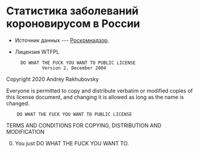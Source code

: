 # Статистика заболеваний короновирусом в России

- Источник данных --- [Роскомнадзор](http://www.roskomnadzor.ru).
- Лицензия WTFPL

		DO WHAT THE FUCK YOU WANT TO PUBLIC LICENSE
				Version 2, December 2004

Copyright 2020 Andrey Rakhubovsky

Everyone is permitted to copy and distribute verbatim or modified
copies of this license document, and changing it is allowed as long
as the name is changed.

		DO WHAT THE FUCK YOU WANT TO PUBLIC LICENSE
TERMS AND CONDITIONS FOR COPYING, DISTRIBUTION AND MODIFICATION

0. You just DO WHAT THE FUCK YOU WANT TO.


